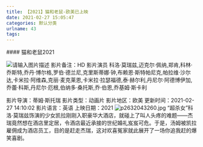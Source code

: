 ```yaml
---
title: 【2021】猫和老鼠-欧美已上映
date: 2021-02-27 15:05:47
categories: 默认分类
urlname: 43
tags:
---
```

<!--markdown-->#### 猫和老鼠2021


![请输入图片描述][1]
影片备注：HD
影片演员
科洛·莫瑞兹,迈克尔·佩纳,郑肯,科林·乔斯特,乔丹·博尔格,罗伯·德兰尼,克里斯蒂娜·钟,布赖恩·斯特帕尼克,帕拉维·沙尔达,卡米拉·阿维森,克丽·麦克莱恩,卡米拉·拉瑟福德,泰·赫尔利,丹尼尔·阿德博伊加,乔蕾·科斯,丹尼尔·厄根,伯纳多·桑托斯,乔·伯恩,乔基姆·斯卡利

影片导演：蒂姆·斯托瑞
影片类型：动画片
影片地区：欧美
更新时间：2021-02-27 14:10:02
影片语言：英语
上映日期：2021
![p2632043260.jpg][2]
“超杀女”科洛·莫瑞兹饰演的少女凯拉刚刚入职豪华大酒店，就碰上了叫人头疼的难题——杰瑞竟然想在酒店里定居，令酒店最近承接的世纪婚礼岌岌可危。于是，汤姆被凯拉雇佣成为酒店员工，目的是赶走杰瑞，这对欢喜冤家就此展开了一场你追我赶的爆笑喜剧。


  [1]: http://www.52cgyz.cn/usr/uploads/2021/02/366807471.jpg
  [2]: http://www.52cgyz.cn/usr/uploads/2021/02/744581105.jpg
